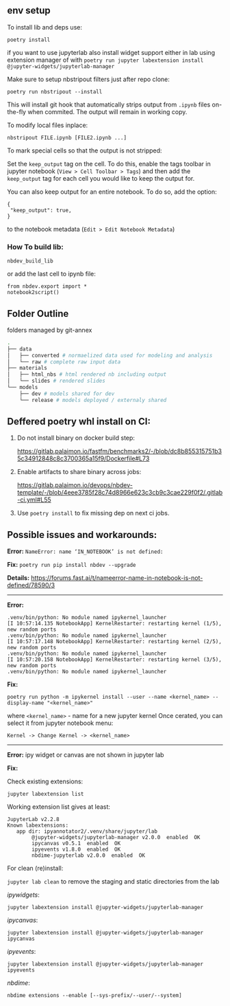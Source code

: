 ## env setup


To install lib and deps use:

`poetry install`

if you want to use jupyterlab also install widget support either in lab
using extension manager of with
`poetry run jupyter labextension install @jupyter-widgets/jupyterlab-manager`

Make sure to setup nbstripout filters just after repo clone:
 
```
poetry run nbstripout --install
```

This will install git hook that automatically strips output from `.ipynb` files
on-the-fly when commited. The output will remain in working copy.

To modify local files inplace: 

```
nbstripout FILE.ipynb [FILE2.ipynb ...]
```

To mark special cells so that the output is not stripped:

Set the `keep_output` tag on the cell. 
To do this, enable the tags toolbar in jupyter notebook (`View > Cell Toolbar > Tags`) and then add the `keep_output` tag for each cell you would like to keep the output for.

You can also keep output for an entire notebook. 
To do so, add the option:
 ```
{
  "keep_output": true,
}
```

to the notebook metadata (`Edit > Edit Notebook Metadata`) 

### How To build lib:

```
nbdev_build_lib
```

or add the last cell to ipynb file:

```
from nbdev.export import *
notebook2script()
```

## Folder Outline


folders managed by git-annex

```bash
.
├── data
│   ├── converted # normaelized data used for modeling and analysis
│   └── raw # complete raw input data
├── materials
│   ├── html_nbs # html rendered nb including output
│   └── slides # rendered slides
└── models
    ├── dev # models shared for dev
    └── release # models deployed / externaly shared
```


## Deffered poetry whl install on CI:

1. Do not install binary on docker build step:  

    https://gitlab.palaimon.io/fastfm/benchmarks2/-/blob/dc8b855315751b35c34912848c8c3700365a15f9/Dockerfile#L73

2. Enable artifacts to share binary across jobs:

    https://gitlab.palaimon.io/devops/nbdev-template/-/blob/4eee3785f28c74d8966e623c3cb9c3cae229f0f2/.gitlab-ci.yml#L55

3. Use `poetry install` to fix missing dep on next ci jobs.

## Possible issues and workarounds:

**Error:**
`NameError: name ‘IN_NOTEBOOK’ is not defined:`

**Fix:**
`poetry run pip install nbdev --upgrade` 

**Details:** https://forums.fast.ai/t/nameerror-name-in-notebook-is-not-defined/78590/3

<HR>

**Error:**
```
.venv/bin/python: No module named ipykernel_launcher
[I 10:57:14.135 NotebookApp] KernelRestarter: restarting kernel (1/5), new random ports
.venv/bin/python: No module named ipykernel_launcher
[I 10:57:17.148 NotebookApp] KernelRestarter: restarting kernel (2/5), new random ports
.venv/bin/python: No module named ipykernel_launcher
[I 10:57:20.158 NotebookApp] KernelRestarter: restarting kernel (3/5), new random ports
.venv/bin/python: No module named ipykernel_launcher

```
**Fix:**

`poetry run python -m ipykernel install --user --name <kernel_name> --display-name "<kernel_name>"`

where `<kernel_name>` - name for a new jupyter kernel
Once cerated, you can select it from jupyter notebook menu:

`Kernel -> Change Kernel -> <kernel_name>`
 
 <HR>
 
**Error:**  ipy widget or canvas are not shown in jupyter lab
 
 
**Fix:** 

Check existing extensions:

 ```jupyter labextension list```
 
Working extension list gives at least:

```
JupyterLab v2.2.8
Known labextensions:
   app dir: ipyannotator2/.venv/share/jupyter/lab
        @jupyter-widgets/jupyterlab-manager v2.0.0  enabled  OK
        ipycanvas v0.5.1  enabled  OK
        ipyevents v1.8.0  enabled  OK
        nbdime-jupyterlab v2.0.0  enabled  OK
```

For clean (re)install:

`jupyter lab clean` to remove the staging and static directories from the lab 

 _ipywidgets_:
 
 `jupyter labextension install @jupyter-widgets/jupyterlab-manager`
 
 _ipycanvas_:
 
 `jupyter labextension install @jupyter-widgets/jupyterlab-manager ipycanvas`
 
 _ipyevents_:
 
 `jupyter labextension install @jupyter-widgets/jupyterlab-manager ipyevents`
 
 _nbdime_:
 
 `nbdime extensions --enable [--sys-prefix/--user/--system]`
 
